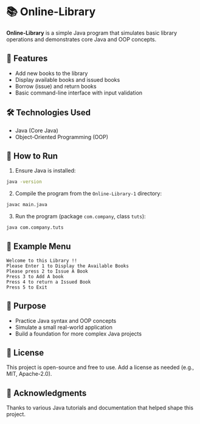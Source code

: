 # 📚 Online-Library

**Online-Library** is a simple Java program that simulates basic library operations and demonstrates core Java and OOP concepts.

## 🚀 Features

- Add new books to the library
- Display available books and issued books
- Borrow (issue) and return books
- Basic command-line interface with input validation

## 🛠️ Technologies Used

- Java (Core Java)
- Object-Oriented Programming (OOP)

## 🔧 How to Run

1. Ensure Java is installed:

```bash
java -version
```

2. Compile the program from the `Online-Library-1` directory:

```bash
javac main.java
```

3. Run the program (package `com.company`, class `tuts`):

```bash
java com.company.tuts
```

## 📸 Example Menu

```
Welcome to this Library !!
Please Enter 1 to Display the Available Books
Please press 2 to Issue A Book
Press 3 to Add A book
Press 4 to return a Issued Book
Press 5 to Exit
```

## 🎯 Purpose

- Practice Java syntax and OOP concepts
- Simulate a small real-world application
- Build a foundation for more complex Java projects

## 📃 License

This project is open-source and free to use. Add a license as needed (e.g., MIT, Apache-2.0).

## 🙌 Acknowledgments

Thanks to various Java tutorials and documentation that helped shape this project.
